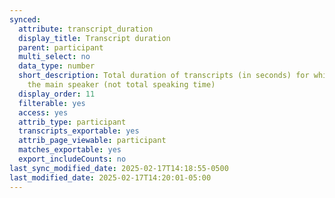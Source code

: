 ```yaml
---
synced:
  attribute: transcript_duration
  display_title: Transcript duration
  parent: participant
  multi_select: no
  data_type: number
  short_description: Total duration of transcripts (in seconds) for which this is
    the main speaker (not total speaking time)
  display_order: 11
  filterable: yes
  access: yes
  attrib_type: participant
  transcripts_exportable: yes
  attrib_page_viewable: participant
  matches_exportable: yes
  export_includeCounts: no
last_sync_modified_date: 2025-02-17T14:18:55-0500
last_modified_date: 2025-02-17T14:20:01-05:00
---
```

